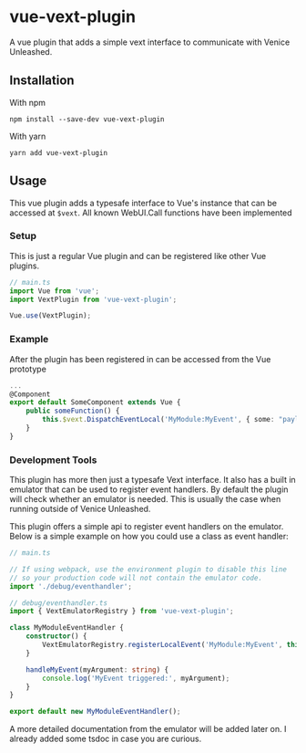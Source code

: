 # vue-vext-plugin
A vue plugin that adds a simple vext interface to communicate with Venice Unleashed.

## Installation
With npm
```
npm install --save-dev vue-vext-plugin
```

With yarn
```
yarn add vue-vext-plugin
```

## Usage
This vue plugin adds a typesafe interface to Vue's instance that can be accessed at `$vext`. All known WebUI.Call functions have been implemented

### Setup
This is just a regular Vue plugin and can be registered like other Vue plugins.
```ts
// main.ts
import Vue from 'vue';
import VextPlugin from 'vue-vext-plugin';

Vue.use(VextPlugin);
```

### Example
After the plugin has been registered in can be accessed from the Vue prototype
```ts
...
@Component
export default SomeComponent extends Vue {
    public someFunction() {
        this.$vext.DispatchEventLocal('MyModule:MyEvent', { some: "payload" });
    }
}
```

### Development Tools
This plugin has more then just a typesafe Vext interface. It also has a built in emulator that can be used to register event handlers.
By default the plugin will check whether an emulator is needed. This is usually the case when running outside of Venice Unleashed.

This plugin offers a simple api to register event handlers on the emulator.
Below is a simple example on how you could use a class as event handler:
```ts
// main.ts

// If using webpack, use the environment plugin to disable this line
// so your production code will not contain the emulator code.
import './debug/eventhandler';

// debug/eventhandler.ts
import { VextEmulatorRegistry } from 'vue-vext-plugin';

class MyModuleEventHandler {
    constructor() {
        VextEmulatorRegistry.registerLocalEvent('MyModule:MyEvent', this.handleMyEvent, this);
    }

    handleMyEvent(myArgument: string) {
        console.log('MyEvent triggered:', myArgument);
    } 
}

export default new MyModuleEventHandler();
```
A more detailed documentation from the emulator will be added later on. I already added some tsdoc in case you are curious.